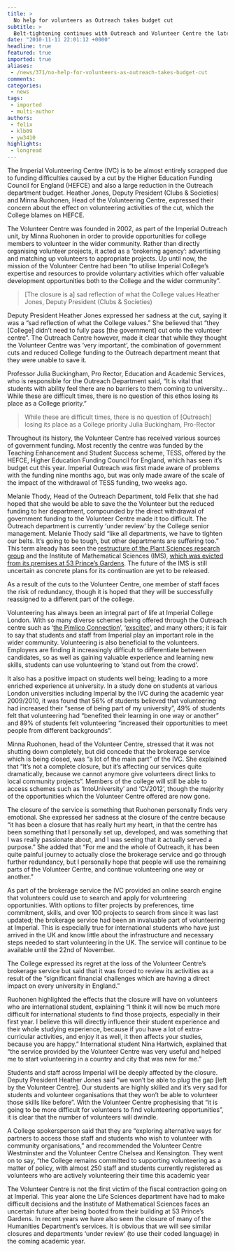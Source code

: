 ```yaml
---
title: >
  No help for volunteers as Outreach takes budget cut
subtitle: >
  Belt-tightening continues with Outreach and Volunteer Centre the latest victims
date: "2010-11-11 22:01:12 +0000"
headline: true
featured: true
imported: true
aliases:
 - /news/371/no-help-for-volunteers-as-outreach-takes-budget-cut
comments:
categories:
 - news
tags:
 - imported
 - multi-author
authors:
 - felix
 - klb09
 - yw3410
highlights:
 - longread
---
```


The Imperial Volunteering Centre (IVC) is to be almost entirely scrapped due to funding difficulties caused by a cut by the Higher Education Funding Council for England (HEFCE) and also a large reduction in the Outreach department budget. Heather Jones, Deputy President (Clubs & Societies) and Minna Ruohonen, Head of the Volunteering Centre, expressed their concern about the effect on volunteering activities of the cut, which the College blames on HEFCE.

The Volunteer Centre was founded in 2002, as part of the Imperial Outreach unit, by Minna Ruohonen in order to provide opportunities for college members to volunteer in the wider community. Rather than directly organising volunteer projects, it acted as a ‘brokering agency’: advertising and matching up volunteers to appropriate projects. Up until now, the mission of the Volunteer Centre had been “to utilise Imperial College’s expertise and resources to provide voluntary activities which offer valuable development opportunities both to the College and the wider community”.

> [The closure is a] sad reflection of what the College values
> Heather Jones, Deputy President (Clubs & Societies)

Deputy President Heather Jones expressed her sadness at the cut, saying it was a “sad reflection of what the College values.” She believed that “they [College] didn’t need to fully pass [the government] cut onto the volunteer centre”. The Outreach Centre however, made it clear that while they thought the Volunteer Centre was ‘very important’, the combination of government cuts and reduced College funding to the Outreach department meant that they were unable to save it.

Professor Julia Buckingham, Pro Rector, Education and Academic Services, who is responsible for the Outreach Department said, “It is vital that students with ability feel there are no barriers to them coming to university... While these are difficult times, there is no question of this ethos losing its place as a College priority.”

> While these are difficult times, there is no question of [Outreach] losing its place as a College priority
> Julia Buckingham, Pro-Rector

Throughout its history, the Volunteer Centre has received various sources of government funding. Most recently the centre was funded by the Teaching Enhancement and Student Success scheme, TESS, offered by the HEFCE, Higher Education Funding Council for England, which has seen it’s budget cut this year. Imperial Outreach was first made aware of problems with the funding nine months ago, but was only made aware of the scale of the impact of the withdrawal of TESS funding, two weeks ago.

Melanie Thody, Head of the Outreach Department, told Felix that she had hoped that she would be able to save the the Volunteer but the reduced funding to her department, compounded by the direct withdrawal of government funding to the Volunteer Centre made it too difficult. The Outreach department is currently ‘under review’ by the College senior management. Melanie Thody said “like all departments, we have to tighten our belts. It’s going to be tough, but other departments are suffering too.” This term already has seen the [restructure of the Plant Sciences research group](http://felixonline.co.uk/news/171/planned-restructure-of--debt-laden-department-angers-students-at-icu/) and the Institute of Mathematical Sciences (IMS), [which was evicted from its premises at 53 Prince’s Gardens](http://www.felixonline.co.uk/?article=289). The future of the IMS is still uncertain as concrete plans for its continuation are yet to be released.

As a result of the cuts to the Volunteer Centre, one member of staff faces the risk of redundancy, though it is hoped that they will be successfully reassigned to a different part of the college.

Volunteering has always been an integral part of life at Imperial College London. With so many diverse schemes being offered through the Outreach centre such as ‘[the Pimlico Connection](http://www3.imperial.ac.uk/pimlico)’, ‘[exscitec](http://www.exscitec.com/)’, and many others; it is fair to say that students and staff from Imperial play an important role in the wider community. Volunteering is also beneficial to the volunteers. Employers are finding it increasingly difficult to differentiate between candidates, so as well as gaining valuable experience and learning new skills, students can use volunteering to ‘stand out from the crowd’.

It also has a positive impact on students well being; leading to a more enriched experience at university. In a study done on students at various London universities including Imperial by the IVC during the academic year 2009/2010, it was found that 56% of students believed that volunteering had increased their “sense of being part of my university”, 49% of students felt that volunteering had “benefited their learning in one way or another” and 89% of students felt volunteering “increased their opportunities to meet people from different backgrounds”.

Minna Ruohonen, head of the Volunteer Centre, stressed that it was not shutting down completely, but did concede that the brokerage service which is being closed, was “a lot of the main part” of the IVC. She explained that “It’s not a complete closure, but it’s affecting our services quite dramatically, because we cannot anymore give volunteers direct links to local community projects”. Members of the college will still be able to access schemes such as ‘IntoUniversity’ and ‘CV2012’, though the majority of the opportunities which the Volunteer Centre offered are now gone.

The closure of the service is something that Ruohonen personally finds very emotional. She expressed her sadness at the closure of the centre because “it has been a closure that has really hurt my heart, in that the centre has been something that I personally set up, developed, and was something that I was really passionate about, and I was seeing that it actually served a purpose.” She added that “For me and the whole of Outreach, it has been quite painful journey to actually close the brokerage service and go through further redundancy, but I personally hope that people will use the remaining parts of the Volunteer Centre, and continue volunteering one way or another.”

As part of the brokerage service the IVC provided an online search engine that volunteers could use to search and apply for volunteering opportunities. With options to filter projects by preferences, time commitment, skills, and over 100 projects to search from since it was last updated; the brokerage service had been an invaluable part of volunteering at Imperial. This is especially true for international students who have just arrived in the UK and know little about the infrastructure and necessary steps needed to start volunteering in the UK. The service will continue to be available until the 22nd of November.

The College expressed its regret at the loss of the Volunteer Centre’s brokerage service but said that it was forced to review its activities as a result of the “significant financial challenges which are having a direct impact on every university in England.”

Ruohonen highlighted the effects that the closure will have on volunteers who are international student, explaining “I think it will now be much more difficult for international students to find those projects, especially in their first year. I believe this will directly influence their student experience and their whole studying experience, because if you have a lot of extra-curricular activities, and enjoy it as well, it then affects your studies, because you are happy.” International student Nina Hartwich, explained that “the service provided by the Volunteer Centre was very useful and helped me to start volunteering in a country and city that was new for me.”

Students and staff across Imperial will be deeply affected by the closure. Deputy President Heather Jones said “we won’t be able to plug the gap [left by the Volunteer Centre]. Our students are highly skilled and it’s very sad for students and volunteer organisations that they won’t be able to volunteer those skills like before”. With the Volunteer Centre prophesising that “it is going to be more difficult for volunteers to find volunteering opportunities”, it is clear that the number of volunteers will dwindle.

A College spokersperson said that they are “exploring alternative ways for partners to access those staff and students who wish to volunteer with community organisations,” and recommended the Volunteer Centre Westminster and the Volunteer Centre Chelsea and Kensington. They went on to say, “the College remains committed to supporting volunteering as a matter of policy, with almost 250 staff and students currently registered as volunteers who are actively volunteering their time this academic year

The Volunteer Centre is not the first victim of the fiscal contraction going on at Imperial. This year alone the Life Sciences department have had to make difficult decisions and the Institute of Mathematical Sciences faces an uncertain future after being booted from their building at 53 Prince’s Gardens. In recent years we have also seen the closure of many of the Humanities Department’s services. It is obvious that we will see similar closures and departments ‘under review’ (to use their coded language) in the coming academic year.
